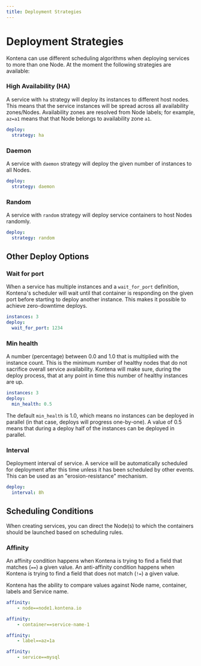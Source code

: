 ```yaml
---
title: Deployment Strategies
---
```

# Deployment Strategies

Kontena can use different scheduling algorithms when deploying services to more than one Node. At the moment the following strategies are available:

### High Availability (HA)

A service with `ha` strategy will deploy its instances to different host nodes. This means that the service instances will be spread across all availability zones/Nodes. Availability zones are resolved from Node labels; for example, `az=a1` means that that Node belongs to availability zone `a1`.

```yaml
deploy:
  strategy: ha
```

### Daemon

A service with `daemon` strategy will deploy the given number of instances to all Nodes.

```yaml
deploy:
  strategy: daemon
```

### Random

A service with `random` strategy will deploy service containers to host Nodes randomly.

```yaml
deploy:
  strategy: random
```

## Other Deploy Options

### Wait for port

When a service has multiple instances and a `wait_for_port` definition, Kontena's scheduler will wait until that container is responding on the given port before starting to deploy another instance. This makes it possible to achieve zero-downtime deploys.

```yaml
instances: 3
deploy:
  wait_for_port: 1234
```

### Min health

A number (percentage) between 0.0 and 1.0 that is multiplied with the instance count. This is the minimum number of healthy nodes that do not sacrifice overall service availability. Kontena will make sure, during the deploy process, that at any point in time this number of healthy instances are up.

```yaml
instances: 3
deploy:
  min_health: 0.5
```

The default `min_health` is 1.0, which means no instances can be deployed in parallel (in that case, deploys will progress one-by-one). A value of 0.5 means that during a deploy half of the instances can be deployed in parallel.

### Interval

Deployment interval of service. A service will be automatically scheduled for deployment after this time unless it has been scheduled by other events. This can be used as an "erosion-resistance" mechanism.

```yaml
deploy:
  interval: 8h
```

## Scheduling Conditions

When creating services, you can direct the Node(s) to which the containers should be launched based on scheduling rules.

### Affinity

An affinity condition happens when Kontena is trying to find a field that matches (`==`) a given value. An anti-affinity condition happens when Kontena is trying to find a field that does not match (`!=`) a given value.

Kontena has the ability to compare values against Node name, container, labels and Service name.

```yaml
affinity:
    - node==node1.kontena.io
```

```yaml
affinity:
    - container==service-name-1
```

```yaml
affinity:
    - label==az=1a
```

```yaml
affinity:
    - service==mysql
```
